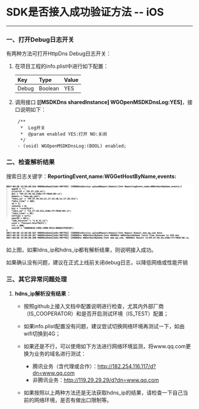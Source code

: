 # SDK是否接入成功验证方法 -- iOS #
----
### 一、打开Debug日志开关

有两种方法可打开HttpDns Debug日志开关：

1. 在项目工程的info.plist中进行如下配置：

	| Key        | Type           | Value  |
	| ------------- |-------------| -------------|
	| Debug | Boolean | YES |

2. 调用接口 **[[MSDKDns sharedInstance] WGOpenMSDKDnsLog:YES]**，接口说明如下：

		/**
		 *  Log开关
		 *  @param enabled YES:打开 NO:关闭
		 */
		- (void) WGOpenMSDKDnsLog:(BOOL) enabled;

### 二、检查解析结果

搜索日志关键字：**ReportingEvent,name:WGGetHostByName,events:**

![解析结果图片](result.png) 

如上图，如果ldns\_ip和hdns\_ip都有解析结果，则说明接入成功。

如果确认没有问题，建议在正式上线前关闭debug日志，以降低网络或性能开销

### 三、其它异常问题处理

1. **hdns\_ip解析没有结果**：

	- 按照github上接入文档中配置说明进行检查，尤其内外部厂商（IS\_COOPERATOR）和是否开启测试环境（IS\_TEST）配置；

	- 如果info.plist配置没有问题，建议尝试切换网络环境再测试一下，如由wifi切换到4G；

	- 如果还是不行，可以使用如下方法进行网络环境监测，将www.qq.com更换为业务的域名进行测试：
	
		- 腾讯业务（含代理或合作）：http://182.254.116.117/d?dn=www.qq.com
		- 非腾讯业务：http://119.29.29.29/d?dn=www.qq.com
	
	- 如果按照以上两种方法还是无法获取hdns\_ip的结果，请检查一下自己当前的网络环境，是否有做出口限制等。
